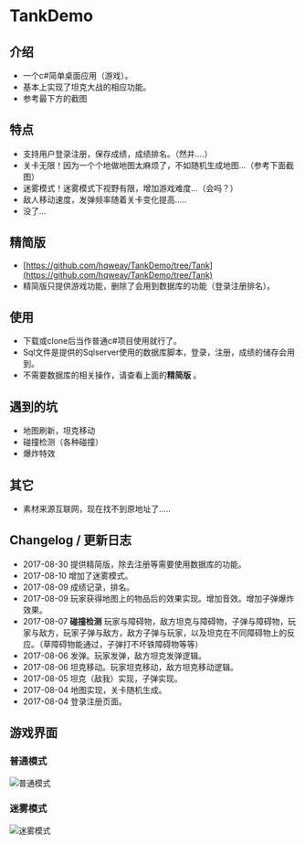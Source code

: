 # TankDemo

## 介绍
* 一个c#简单桌面应用（游戏）。
* 基本上实现了坦克大战的相应功能。
* 参考最下方的截图

## 特点
* 支持用户登录注册，保存成绩，成绩排名。（然并....）
* 关卡无限！因为一个个地做地图太麻烦了，不如随机生成地图...（参考下面截图）
* 迷雾模式！迷雾模式下视野有限，增加游戏难度...（会吗？）
* 敌人移动速度，发弹频率随着关卡变化提高.....
* 没了...

## 精简版
* [https://github.com/hqweay/TankDemo/tree/Tank](https://github.com/hqweay/TankDemo/tree/Tank)
* 精简版只提供游戏功能，删除了会用到数据库的功能（登录注册排名）。

## 使用
* 下载或clone后当作普通c#项目使用就行了。
* Sql文件是提供的Sqlserver使用的数据库脚本，登录，注册，成绩的储存会用到。
* 不需要数据库的相关操作，请查看上面的**精简版** 。


## 遇到的坑
* 地图刷新，坦克移动
* 碰撞检测（各种碰撞）
* 爆炸特效

## 其它
* 素材来源互联网，现在找不到原地址了.....

## Changelog / 更新日志

* 2017-08-30 提供精简版，除去注册等需要使用数据库的功能。
* 2017-08-10 增加了迷雾模式。
* 2017-08-09 成绩记录，排名。
* 2017-08-09 玩家获得地图上的物品后的效果实现。增加音效。增加子弹爆炸效果。
* 2017-08-07 **碰撞检测** 玩家与障碍物，敌方坦克与障碍物，子弹与障碍物，玩家与敌方，玩家子弹与敌方，敌方子弹与玩家，以及坦克在不同障碍物上的反应。（草障碍物能通过，子弹打不坏铁障碍物等等）
* 2017-08-06 发弹。玩家发弹，敌方坦克发弹逻辑。
* 2017-08-06 坦克移动。玩家坦克移动，敌方坦克移动逻辑。
* 2017-08-05 坦克（敌我）实现，子弹实现。
* 2017-08-04 地图实现，关卡随机生成。
* 2017-08-04 登录注册页面。

## 游戏界面
### 普通模式
![普通模式](http://wx4.sinaimg.cn/mw690/a9a29bb9gy1fkqxk0cf7kj21h80twqi6.jpg)
### 迷雾模式
![迷雾模式](http://wx4.sinaimg.cn/mw690/a9a29bb9gy1fkqxjus8xuj21h80tw460.jpg)

